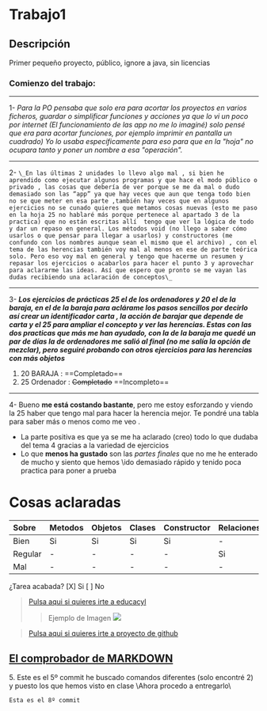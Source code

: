 # Trabajo1
## Descripción
Primer pequeño proyecto, público, ignore a java, sin licencias
[^1]:Esto son los comentarios todas las modificaciones se han probado y añadido en el 5º commit (El bueno y definitivo)
### Comienzo del trabajo:
* * *
1- _Para la PO pensaba que solo era para acortar los proyectos en
varios ficheros, guardar o simplificar funciones y acciones ya
que lo vi un poco por internet (El funcionamiento de las app no
me lo imaginé) solo pensé que era para acortar funciones, por ejemplo
imprimir en pantalla un cuadrado) Yo lo usaba específicamente para eso
para que en la "hoja" no ocupara tanto y poner un nombre
a esa "operación"._
*****

2- ```\_En las últimas 2 unidades lo llevo algo mal , si bien he aprendido como ejecutar algunos programas y que hace el modo público o privado , las cosas que debería de ver porque se me da mal o dudo demasiado son las “app” ya que hay veces que aun que tenga todo bien no se que meter en esa parte ,también hay veces que en algunos ejercicios no se cunado quieres que metamos cosas nuevas (esto me paso en la hoja 25 no hablaré más porque pertenece al apartado 3 de la practica) que no están escritas allí  tengo que ver la lógica de todo y dar un repaso en general.
Los métodos void (no llego a saber cómo usarlos o que pensar para llegar a usarlos) y constructores (me confundo con los nombres aunque sean el mismo que el archivo) , con el tema de las herencias también voy mal al menos en ese de parte teórica solo. Pero eso voy mal en general y tengo que hacerme un resumen y repasar los ejercicios o acabarlos para hacer el punto 3 y aprovechar para aclararme las ideas.
Así que espero que pronto se me vayan las dudas recibiendo una aclaración de conceptos\_ ```
- - -
3- ***Los ejercicios de prácticas 25 el de los ordenadores y 20 el de la baraja, en el de la baraja para aclárame los pasos sencillos por decirlo así crear un identificador carta , la acción de barajar que depende de carta y el 25 para ampliar el concepto  y ver las herencias. Estas con las dos practicas que más me han ayudado, con la de la baraja me quedé un par de días la de ordenadores me salió al final (no me salía la opción de mezclar), pero seguiré probando con otros ejercicios para las herencias con más objetos***
1. 20 BARAJA : ==Completado== 
1. 25 Ordenador : ~~Completado~~ ==Incompleto==
   [^1]:Los sobrayados
***
4- Bueno **me está costando bastante**, pero me estoy esforzando y viendo la 25 haber que tengo mal para hacer la herencia mejor. Te pondré una tabla para saber más o menos como me veo .
* La parte positiva es que ya se me ha aclarado (creo) todo lo que dudaba del tema 4 gracias a la variedad de ejercicios
* Lo que **menos ha gustado** son las _partes finales_ que no me he enterado de mucho y siento que hemos \\ido demasiado rápido y tenido poca practica para poner a prueba


# Cosas aclaradas
|Sobre |Metodos|Objetos|Clases|Constructor|Relaciones|Herencia|Casting|Instanceof|interfaces|toString|
|:---|:---|:---|:---|:---|:---|:---|:---|:---|:---|:---|
|Bien|Si|Si|Si|Si|-|-|-|-|-|-|
|Regular|-|-|-|-|Si|Si|-|-|-|-|
|Mal|-|-|-|-|-|-|Si|Si|Si|Si|

¿Tarea acabada?
[X] Si
[ ] No


>[Pulsa aqui si quieres irte a educacyl](https://www.educa.jcyl.es/es)
> > Ejemplo de Imagen
![](https://www.lisdatasolutions.com/wp-content/uploads/2022/07/Que-es-y-para-que-sirve-GitHub-1.jpg)

> [Pulsa aqui si quieres irte a proyecto de github](https://github.com/albertocfJh/portafolios_1)

[El comprobador de MARKDOWN](https://dillinger.io/)
---------------------------------------
5\. Este es el 5º commit he buscado comandos  diferentes (solo encontré 2) y puesto los que hemos visto en clase \\Ahora procedo a entregarlo\\

```
Esta es el 8º commit
```
